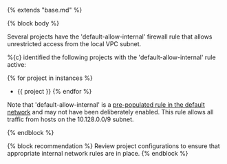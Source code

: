 {% extends "base.md" %}

{% block body %}

Several projects have the 'default-allow-internal' firewall rule that allows unrestricted access from the local VPC subnet.

%{c} identified the following projects with the 'default-allow-internal' rule active:

{% for project in instances %}
- {{ project }}
{% endfor %}

Note that 'default-allow-internal' is a [pre-populated rule in the default network](https://cloud.google.com/vpc/docs/firewalls#more_rules_default_vpc) and may not have been deliberately enabled. This rule allows all traffic from hosts on the 10.128.0.0/9 subnet.


{% endblock %}

{% block recommendation %}
Review project configurations to ensure that appropriate internal network rules are in place.
{% endblock %}